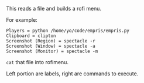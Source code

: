 This reads a file and builds a rofi menu.

For example:

```
Players = python /home/yo/code/empris/empris.py
Clipboard = clipton
Screenshot (Region) = spectacle -r
Screenshot (Window) = spectacle -a
Screenshot (Monitor) = spectacle -m
```

`cat` that file into rofimenu.

Left portion are labels, right are commands to execute.